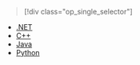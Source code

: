 > [!div class="op_single_selector"]
- [.NET](../articles/storage/storage-dotnet-how-to-use-files.md)
- [C++](../articles/storage/storage-c-plus-plus-how-to-use-files.md)
- [Java](../articles/storage/storage-java-how-to-use-file-storage.md)
- [Python](../articles/storage/storage-python-how-to-use-file-storage.md)

<!---HONumber=Mooncake_1031_2016-->